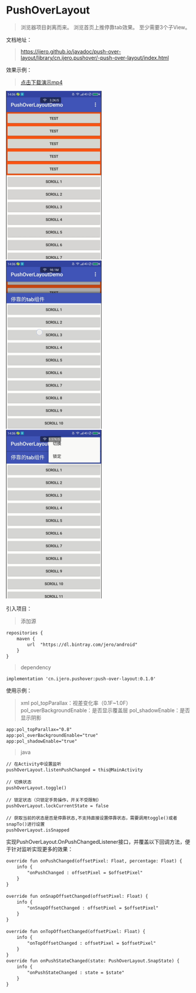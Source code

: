 # PushOverLayout

> 浏览器项目剥离而来。
> 浏览首页上推停靠tab效果。
> 至少需要3个子View。

文档地址：

> https://ijero.github.io/javadoc/push-over-layout/library/cn.ijero.pushover/-push-over-layout/index.html

效果示例：

> <a href='resource/demo.mp4'>点击下载演示mp4</a>

<img src='resource/demo1.jpg' width='260px' /> <img src='resource/demo2.jpg' width='260px' /> <img src='resource/demo3.jpg' width='260px' />

引入项目：
> 添加源

	repositories {
	    maven {
	        url  "https://dl.bintray.com/jero/android" 
	    }
	}

> dependency

	implementation 'cn.ijero.pushover:push-over-layout:0.1.0'


使用示例：

> xml
> pol_topParallax：视差变化率（0.1F~1.0F）
> pol_overBackgroundEnable：是否显示覆盖层
> pol_shadowEnable：是否显示阴影

```
app:pol_topParallax="0.8"
app:pol_overBackgroundEnable="true"
app:pol_shadowEnable="true"
```

> java

```
// 在Activity中设置监听
pushOverLayout.listenPushChanged = this@MainActivity

// 切换状态
pushOverLayout.toggle()

// 锁定状态（只锁定手势操作，开关不受限制）
pushOverLayout.lockCurrentState = false

// 获取当前的状态是否是停靠状态,不支持直接设置停靠状态，需要调用toggle()或者snapTo()进行设置
pushOverLayout.isSnapped

```

实现PushOverLayout.OnPushChangedListener接口，并覆盖以下回调方法，便于针对监听实现更多的效果：

```
override fun onPushChanged(offsetPixel: Float, percentage: Float) {
    info {
        "onPushChanged : offsetPixel = $offsetPixel"
    }
}

override fun onSnapOffsetChanged(offsetPixel: Float) {
    info {
        "onSnapOffsetChanged : offsetPixel = $offsetPixel"
    }
}

override fun onTopOffsetChanged(offsetPixel: Float) {
    info {
        "onTopOffsetChanged : offsetPixel = $offsetPixel"
    }
}
override fun onPushStateChanged(state: PushOverLayout.SnapState) {
	info {
		"onPushStateChanged : state = $state"
	}
}
```